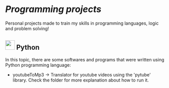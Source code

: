 # *Programming projects*
Personal projects made to train my skills in programming languages, logic and problem solving!

## <img src="https://logos-download.com/wp-content/uploads/2016/10/Python_logo_icon.png" width="30" height="30"> Python
In this topic, there are some softwares and programs that were written using Python programming language:
* youtubeToMp3 -> Translator for youtube videos using the 'pytube' library. Check the folder for more explanation about how to run it.

